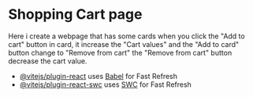 # Shopping Cart page
Here i create a webpage that has some cards when you click the "Add to cart" button in card, it increase the "Cart values" and the "Add to card" button change to "Remove from cart"
the "Remove from cart" button decrease the cart value.

- [@vitejs/plugin-react](https://github.com/vitejs/vite-plugin-react/blob/main/packages/plugin-react/README.md) uses [Babel](https://babeljs.io/) for Fast Refresh
- [@vitejs/plugin-react-swc](https://github.com/vitejs/vite-plugin-react-swc) uses [SWC](https://swc.rs/) for Fast Refresh
